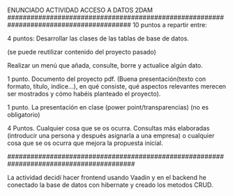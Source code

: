 ENUNCIADO ACTIVIDAD ACCESO A DATOS 2DAM
########################################################################################
10 puntos a repartir entre:

4 puntos: Desarrollar las clases de las tablas de base de datos.

(se puede reutilizar contenido del proyecto pasado)

Realizar un menú que añada, consulte, borre y actualice algún dato.

1 punto. Documento del proyecto pdf. (Buena presentación(texto con formato, título, indice...), en qué consiste, qué aspectos relevantes merecen ser mostrados y cómo habéis planteado el proyecto).

1 punto. La presentación en clase (power point/transparencias) (no es obligatorio)

4 Puntos. Cualquier cosa que se os ocurra. Consultas más elaboradas (introducir una persona y después asignarla a una empresa) o cualquier cosa que se os ocurra que mejora la propuesta inicial.

#########################################################################################

La actividad decidí hacer frontend usando Vaadin y en el backend he conectado la base de datos con hibernate y creado los metodos CRUD.

